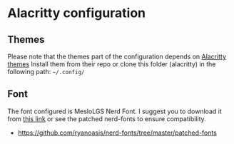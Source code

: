 # Alacritty configuration

## Themes
Please note that the themes part of the configuration depends on [Alacritty themes](https://github.com/alacritty/alacritty-theme)
Install them from their repo or clone this folder (alacritty) in the following path: `~/.config/`

## Font
The font configured is MesloLGS Nerd Font.
I suggest you to download it from [this link](https://github.com/ryanoasis/nerd-fonts/raw/master/patched-fonts/Meslo/S/Regular/MesloLGSNerdFont-Regular.ttf) or see the patched nerd-fonts to ensure compatibility.

- <https://github.com/ryanoasis/nerd-fonts/tree/master/patched-fonts>



